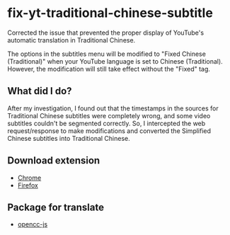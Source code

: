 # fix-yt-traditional-chinese-subtitle

Corrected the issue that prevented the proper display of YouTube's automatic translation in Traditional Chinese.

The options in the subtitles menu will be modified to "Fixed Chinese (Traditional)" when your YouTube language is set to Chinese (Traditional). However, the modification will still take effect without the "Fixed" tag.

## What did I do?

After my investigation, I found out that the timestamps in the sources for Traditional Chinese subtitles were completely wrong, and some video subtitles couldn't be segmented correctly. So, I intercepted the web request/response to make modifications and converted the Simplified Chinese subtitles into Traditional Chinese.

## Download extension

- [Chrome](https://chromewebstore.google.com/detail/youtube-%E7%B9%81%E9%AB%94%E8%87%AA%E5%8B%95%E7%BF%BB%E8%AD%AF%E4%BF%AE%E6%AD%A3/nghlhmhjdlbcgnmjffpeialapbcnajig?hl=zh-TW)
- [Firefox](https://addons.mozilla.org/zh-TW/firefox/addon/youtube-繁體自動翻譯修正/)

## Package for translate

- [opencc-js](https://github.com/nk2028/opencc-js)
